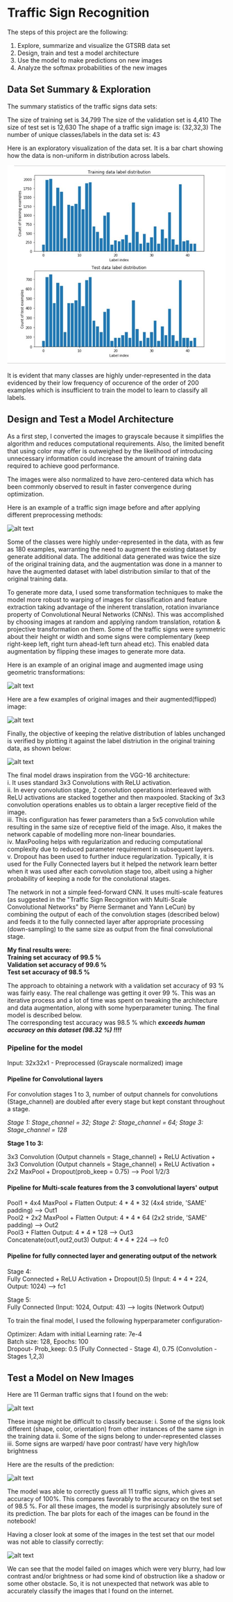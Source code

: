 
# Traffic Sign Recognition

The steps of this project are the following:

1. Explore, summarize and visualize the GTSRB data set
2. Design, train and test a model architecture
3. Use the model to make predictions on new images
4. Analyze the softmax probabilities of the new images

## Data Set Summary & Exploration

The summary statistics of the traffic signs data sets:

The size of training set is 34,799
The size of the validation set is 4,410
The size of test set is 12,630
The shape of a traffic sign image is: (32,32,3)
The number of unique classes/labels in the data set is: 43

Here is an exploratory visualization of the data set. It is a bar chart showing how the data is non-uniform in distribution across labels. 

![alt text](./Result_images/Img_Train_Test_class_distribution.jpg?raw=true)

It is evident that many classes are highly under-represented in the data evidenced by their low frequency of occurence of the order of 200 examples which is insufficient to train the model to learn to classify all labels.

## Design and Test a Model Architecture

As a first step, I converted the images to grayscale because it simplifies the algorithm and reduces computational requirements. Also, the limited benefit that using color may offer is outweighed by the likelihood of introducing unnecessary information could increase the amount of training data required to achieve good performance.

The images were also normalized to have zero-centered data which has been commonly observed to result in faster convergence during optimization. 

Here is an example of a traffic sign image before and after applying different preprocessing methods:

![alt text](Img_Preprocessing.jpg)

Some of the classes were highly under-represented in the data, with as few as 180 examples, warranting the need to augment the existing dataset by generate additional data. The additional data generated was twice the size of the original training data, and the augmentation was done in a manner to have the augmented dataset with label distribution similar to that of the original training data. 

To generate more data, I used some transformation techniques to make the model more robust to warping of images for classification and feature extraction taking advantage of the inherent translation, rotation invariance property of Convolutional Neural Networks (CNNs). This was accomplished by choosing images at random and applying random translation, rotation & projective transformation on them. Some of the traffic signs were symmetric about their height or width and some signs were complementary (keep right-keep left, right turn ahead-left turn ahead etc). This enabled data augmentation by flipping these images to generate more data. 

Here is an example of an original image and augmented image using geometric transformations:

![alt text](Img_Geom_transform.jpg)

Here are a few examples of original images and their augmented(flipped) image:

![alt text](Img_Flipping.jpg)

Finally, the objective of keeping the relative distribution of lables unchanged is verified by plotting it against the label distriution in the original training data, as shown below:

![alt text](Img_Train_original_augmented_distribution.jpg)

The final model draws inspiration from the VGG-16 architecture: <br />
i.   It uses standard 3x3 Convolutions with ReLU activation. <br />
ii.  In every convolution stage, 2 convolution operations interleaved with ReLU activations are stacked together and then maxpooled. Stacking of 3x3 convolution operations enables us to obtain a larger receptive field of the image. <br />
iii. This configuration has fewer parameters than a 5x5 convolution while resulting in the same size of receptive field of the image. Also, it makes the network capable of modelling more non-linear boundaries. <br />
iv.  MaxPooling helps with regularization and reducing computational complexity due to reduced parameter requirement in subsequent layers. <br />
v.   Dropout has been used to further induce regularization. Typically, it is used for the Fully Connected layers but it helped the network learn better when it was used after each convolution stage too, albeit using a higher probability of keeping a node for the conolutional stages.

The network in not a simple feed-forward CNN. It uses multi-scale features (as suggested in the "Traffic Sign Recognition with Multi-Scale Convolutional Networks" by Pierre Sermanet and Yann LeCun) by combining the output of each of the convolution stages (described below) and feeds it to the fully connected layer after appropriate processing (down-sampling) to the same size as output from the final convolutional stage. 

**My final results were:** <br />
**Training set accuracy of 99.5 %** <br />
**Validation set accuracy of 99.6 %** <br />
**Test set accuracy of 98.5 %** <br />

The approach to obtaining a network with a validation set accuracy of 93 % was fairly easy. The real challenge was getting it over 99 %. This was an iterative process and a lot of time was spent on tweaking the architecture and data augmentation, along with some hyperparameter tuning. The final model is described below. <br />
The corresponding test accuracy was 98.5 % which __*exceeds human accuracy on this dataset (98.32 %) !!!!*__

### Pipeline for the model

Input:  32x32x1 - Preprocessed (Grayscale normalized) image

#### Pipeline for Convolutional layers

For convolution stages 1 to 3, number of output channels for convolutions (Stage_channel) are doubled after every stage but kept constant throughout a stage.

*Stage 1: Stage_channel = 32; Stage 2: Stage_channel = 64; Stage 3: Stage_channel = 128*

**Stage 1 to 3:**

3x3 Convolution (Output channels = Stage_channel) +  ReLU Activation  + <br />
3x3 Convolution (Output channels = Stage_channel) +  ReLU Activation  + <br />
2x2 MaxPool +  Dropout(prob_keep = 0.75)    --> Pool 1/2/3

#### Pipeline for Multi-scale features from the 3 convolutional layers' output

Pool1 + 4x4 MaxPool + Flatten      Output:  4 * 4 * 32 (4x4 stride, 'SAME' padding)  --> Out1 <br />
Pool2 + 2x2 MaxPool + Flatten      Output:  4 * 4 * 64 (2x2 stride, 'SAME' padding)  --> Out2 <br />
Pool3 + Flatten                    Output:  4 * 4 * 128                              --> Out3 <br />
Concatenate(out1,out2,out3)        Output:  4 * 4 * 224                              --> fc0

#### Pipeline for fully connected layer and generating output of the network
Stage 4: <br />
Fully Connected + ReLU Activation + Dropout(0.5) (Input: 4 * 4 * 224, Output: 1024)       --> fc1

Stage 5: <br />
Fully Connected                                  (Input: 1024, Output: 43)                --> logits (Network Output)

To train the final model, I used the following hyperparameter configuration-

Optimizer: Adam with initial Learning rate: 7e-4 <br />
Batch size: 128, Epochs: 100 <br />
Dropout- Prob_keep: 0.5 (Fully Connected - Stage 4), 0.75 (Convolution - Stages 1,2,3)

## Test a Model on New Images

Here are 11 German traffic signs that I found on the web:

![alt text](Img_custom.jpg)

These image might be difficult to classify because:
i.   Some of the signs look different (shape, color, orientation) from other instances of the same sign in the training data
ii.  Some of the signs belong to under-represented classes
iii. Some signs are warped/ have poor contrast/ have very high/low brightness

Here are the results of the prediction:

![alt text](Img_Predictions.jpg)

The model was able to correctly guess all 11 traffic signs, which gives an accuracy of 100%. This compares favorably to the accuracy on the test set of 98.5 %. For all these images, the model is surprisingly absolutely sure of its prediction. The bar plots for each of the images can be found in the notebook!

Having a closer look at some of the images in the test set that our model was not able to classify correctly:

![alt text](Img_Test_failure_sample.jpg)

We can see that the model failed on images which were very blurry, had low contrast and/or brightness or had some kind of obstruction like a shadow or some other obstacle. So, it is not unexpected that network was able to accurately classify the images that I found on the internet.
